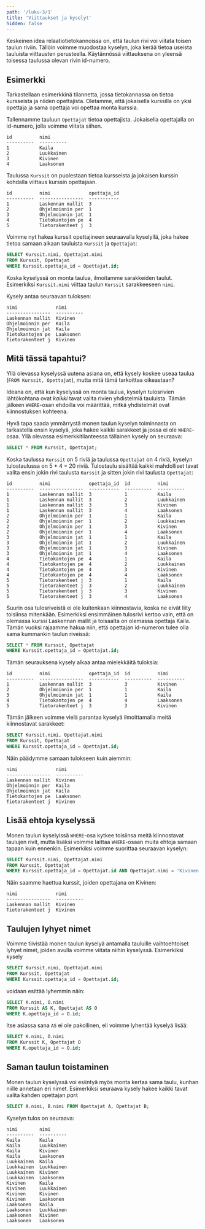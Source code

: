 ```yaml
---
path: '/luku-3/1'
title: 'Viittaukset ja kyselyt'
hidden: false
---
```


Keskeinen idea relaatiotietokannoissa on,
että taulun rivi voi viitata toisen taulun riviin.
Tällöin voimme muodostaa kyselyn,
joka kerää tietoa useista tauluista viittausten perusteella.
Käytännössä viittauksena on yleensä toisessa
taulussa olevan rivin id-numero.

## Esimerkki

Tarkastellaan esimerkkinä tilannetta,
jossa tietokannassa on tietoa kursseista ja niiden opettajista.
Oletamme, että jokaisella kurssilla on yksi opettaja
ja sama opettaja voi opettaa monta kurssia.

Tallennamme tauluun `Opettajat` tietoa opettajista.
Jokaisella opettajalla on id-numero, jolla voimme viitata siihen.

```x
id          nimi      
----------  ----------
1           Kaila     
2           Luukkainen
3           Kivinen   
4           Laaksonen 
```

Taulussa `Kurssit` on puolestaan tietoa kursseista
ja jokaisen kurssin kohdalla viittaus kurssin opettajaan.

```x
id          nimi              opettaja_id
----------  ----------------  -----------
1           Laskennan mallit  3          
2           Ohjelmoinnin per  1          
3           Ohjelmoinnin jat  1          
4           Tietokantojen pe  4          
5           Tietorakenteet j  3        
```

Voimme nyt hakea kurssit opettajineen seuraavalla kyselyllä,
joka hakee tietoa samaan aikaan tauluista `Kurssit` ja `Opettajat`:

```sql
SELECT Kurssit.nimi, Opettajat.nimi
FROM Kurssit, Opettajat
WHERE Kurssit.opettaja_id = Opettajat.id;
```

Koska kyselyssä on monta taulua,
ilmoitamme sarakkeiden taulut.
Esimerkiksi `Kurssit.nimi` viittaa taulun
`Kurssit` sarakkeeseen `nimi`.

Kysely antaa seuraavan tuloksen:

```x
nimi              nimi      
----------------  ----------
Laskennan mallit  Kivinen   
Ohjelmoinnin per  Kaila     
Ohjelmoinnin jat  Kaila     
Tietokantojen pe  Laaksonen 
Tietorakenteet j  Kivinen 
```

## Mitä tässä tapahtui?

Yllä olevassa kyselyssä uutena asiana on,
että kysely koskee useaa taulua (`FROM Kurssit, Opettajat`),
mutta mitä tämä tarkoittaa oikeastaan?

Ideana on, että kun kyselyssä on monta taulua,
kyselyn tulosrivien lähtökohtana ovat _kaikki_ tavat
valita rivien yhdistelmiä tauluista.
Tämän jälkeen `WHERE`-osan ehdoilla voi määrittää,
mitkä yhdistelmät ovat kiinnostuksen kohteena.

Hyvä tapa saada ymmärrystä monen taulun kyselyn toiminnasta on
tarkastella ensin kyselyä,
joka hakee kaikki sarakkeet ja jossa ei ole `WHERE`-osaa.
Yllä olevassa esimerkkitilanteessa tällainen kysely on seuraava:

```sql
SELECT * FROM Kurssit, Opettajat;
```

Koska taulussa `Kurssit` on 5 riviä ja taulussa `Opettajat` on 4 riviä,
kyselyn tulostaulussa on 5 * 4 = 20 riviä.
Tulostaulu sisältää
kaikki mahdolliset tavat valita ensin jokin rivi taulusta
`Kurssit` ja sitten jokin rivi taulusta `Opettajat`:

```x
id          nimi              opettaja_id  id          nimi      
----------  ----------------  -----------  ----------  ----------
1           Laskennan mallit  3            1           Kaila     
1           Laskennan mallit  3            2           Luukkainen
1           Laskennan mallit  3            3           Kivinen   
1           Laskennan mallit  3            4           Laaksonen 
2           Ohjelmoinnin per  1            1           Kaila     
2           Ohjelmoinnin per  1            2           Luukkainen
2           Ohjelmoinnin per  1            3           Kivinen   
2           Ohjelmoinnin per  1            4           Laaksonen 
3           Ohjelmoinnin jat  1            1           Kaila     
3           Ohjelmoinnin jat  1            2           Luukkainen
3           Ohjelmoinnin jat  1            3           Kivinen   
3           Ohjelmoinnin jat  1            4           Laaksonen 
4           Tietokantojen pe  4            1           Kaila     
4           Tietokantojen pe  4            2           Luukkainen
4           Tietokantojen pe  4            3           Kivinen   
4           Tietokantojen pe  4            4           Laaksonen 
5           Tietorakenteet j  3            1           Kaila     
5           Tietorakenteet j  3            2           Luukkainen
5           Tietorakenteet j  3            3           Kivinen   
5           Tietorakenteet j  3            4           Laaksonen 
```

Suurin osa tulosriveistä ei ole kuitenkaan kiinnostavia,
koska ne eivät liity toisiinsa mitenkään.
Esimerkiksi ensimmäinen tulosrivi kertoo vain, että on olemassa
kurssi Laskennan mallit ja toisaalta on olemassa opettaja Kaila.
Tämän vuoksi rajaamme hakua niin,
että opettajan id-numeron tulee olla sama kummankin taulun riveissä:

```sql
SELECT * FROM Kurssit, Opettajat
WHERE Kurssit.opettaja_id = Opettajat.id;
```

Tämän seurauksena kysely alkaa antaa mielekkäitä tuloksia:

```x
id          nimi              opettaja_id  id          nimi      
----------  ----------------  -----------  ----------  ----------
1           Laskennan mallit  3            3           Kivinen   
2           Ohjelmoinnin per  1            1           Kaila     
3           Ohjelmoinnin jat  1            1           Kaila     
4           Tietokantojen pe  4            4           Laaksonen 
5           Tietorakenteet j  3            3           Kivinen   
```

Tämän jälkeen voimme vielä parantaa kyselyä
ilmoittamalla meitä kiinnostavat sarakkeet:

```sql
SELECT Kurssit.nimi, Opettajat.nimi
FROM Kurssit, Opettajat
WHERE Kurssit.opettaja_id = Opettajat.id;
```

Näin päädymme samaan tulokseen kuin aiemmin:

```x
nimi              nimi      
----------------  ----------
Laskennan mallit  Kivinen   
Ohjelmoinnin per  Kaila     
Ohjelmoinnin jat  Kaila     
Tietokantojen pe  Laaksonen 
Tietorakenteet j  Kivinen 
```

## Lisää ehtoja kyselyssä

Monen taulun kyselyissä `WHERE`-osa kytkee toisiinsa
meitä kiinnostavat taulujen rivit,
mutta lisäksi voimme laittaa `WHERE`-osaan muita ehtoja
samaan tapaan kuin ennenkin.
Esimerkiksi voimme suorittaa seuraavan kyselyn:

```sql
SELECT Kurssit.nimi, Opettajat.nimi
FROM Kurssit, Opettajat
WHERE Kurssit.opettaja_id = Opettajat.id AND Opettajat.nimi = 'Kivinen';
```

Näin saamme haettua kurssit, joiden opettajana on Kivinen:

```x
nimi              nimi      
----------------  ----------
Laskennan mallit  Kivinen   
Tietorakenteet j  Kivinen 
```


## Taulujen lyhyet nimet

Voimme tiivistää monen taulun kyselyä antamalla
tauluille vaihtoehtoiset lyhyet nimet,
joiden avulla voimme viitata niihin kyselyssä.
Esimerkiksi kysely

```sql
SELECT Kurssit.nimi, Opettajat.nimi
FROM Kurssit, Opettajat
WHERE Kurssit.opettaja_id = Opettajat.id;
```

voidaan esittää lyhemmin näin:

```sql
SELECT K.nimi, O.nimi
FROM Kurssit AS K, Opettajat AS O
WHERE K.opettaja_id = O.id;
```

Itse asiassa sana `AS` ei ole pakollinen,
eli voimme lyhentää kyselyä lisää:

```sql
SELECT K.nimi, O.nimi
FROM Kurssit K, Opettajat O
WHERE K.opettaja_id = O.id;
```

## Saman taulun toistaminen

Monen taulun kyselyssä voi esiintyä myös monta kertaa sama taulu,
kunhan niille annetaan eri nimet.
Esimerkiksi seuraava kysely hakee kaikki tavat
valita kahden opettajan _pari_:

```sql
SELECT A.nimi, B.nimi FROM Opettajat A, Opettajat B;
```

Kyselyn tulos on seuraava:

```
nimi        nimi      
----------  ----------
Kaila       Kaila     
Kaila       Luukkainen
Kaila       Kivinen   
Kaila       Laaksonen 
Luukkainen  Kaila     
Luukkainen  Luukkainen
Luukkainen  Kivinen   
Luukkainen  Laaksonen 
Kivinen     Kaila     
Kivinen     Luukkainen
Kivinen     Kivinen   
Kivinen     Laaksonen 
Laaksonen   Kaila     
Laaksonen   Luukkainen
Laaksonen   Kivinen   
Laaksonen   Laaksonen 
```
